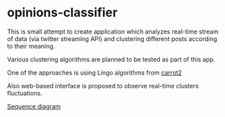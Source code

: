 opinions-classifier
===================

This is small attempt to create application which analyzes real-time stream of data (via twitter streaming API) and clustering different posts according to their meaning.

Various clustering algorithms are planned to be tested as part of this app.

One of the approaches is using Lingo algorithms from [carrot2](https://github.com/carrot2/carrot2)

Also web-based interface is proposed to observe real-time clusters fluctuations.

[Sequence diagram](https://github.com/mgalushka/opinions-classifier/wiki/Architecture)


